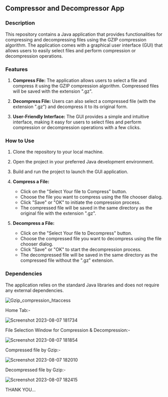 ## Compressor and Decompressor App

### Description
This repository contains a Java application that provides functionalities for compressing and decompressing files using the GZIP compression algorithm. The application comes with a graphical user interface (GUI) that allows users to easily select files and perform compression or decompression operations.

### Features
1. **Compress File:** The application allows users to select a file and compress it using the GZIP compression algorithm. Compressed files will be saved with the extension ".gz".

2. **Decompress File:** Users can also select a compressed file (with the extension ".gz") and decompress it to its original form.

3. **User-Friendly Interface:** The GUI provides a simple and intuitive interface, making it easy for users to select files and perform compression or decompression operations with a few clicks.

### How to Use
1. Clone the repository to your local machine.

2. Open the project in your preferred Java development environment.

3. Build and run the project to launch the GUI application.

4. **Compress a File:**
   - Click on the "Select Your file to Compress" button.
   - Choose the file you want to compress using the file chooser dialog.
   - Click "Save" or "OK" to initiate the compression process.
   - The compressed file will be saved in the same directory as the original file with the extension ".gz".

5. **Decompress a File:**
   - Click on the "Select Your file to Decompress" button.
   - Choose the compressed file you want to decompress using the file chooser dialog.
   - Click "Save" or "OK" to start the decompression process.
   - The decompressed file will be saved in the same directory as the compressed file without the ".gz" extension.

### Dependencies
The application relies on the standard Java libraries and does not require any external dependencies.







![Gzip_compression_htaccess](https://github.com/mavi207/Compressor_Decompressor/assets/136497987/aa72a881-76de-4e91-9a67-d440a79cdb4f)


Home Tab:-




![Screenshot 2023-08-07 181734](https://github.com/mavi207/Compressor_Decompressor/assets/136497987/0732dea4-64a7-4d71-a8b0-140400dc8831)




File Selection Window for Compression & Decompression:-



![Screenshot 2023-08-07 181854](https://github.com/mavi207/Compressor_Decompressor/assets/136497987/c848cb0c-c68a-40f3-9522-37391bddf787)


Compressed file by Gzip:-



![Screenshot 2023-08-07 182010](https://github.com/mavi207/Compressor_Decompressor/assets/136497987/966081ea-74d9-4a38-a376-e75e8ceb84ed)





Decompressed file by Gzip:-



![Screenshot 2023-08-07 182415](https://github.com/mavi207/Compressor_Decompressor/assets/136497987/c31b6c73-d41f-440a-bd07-868b2f5f3701)




THANK YOU...
